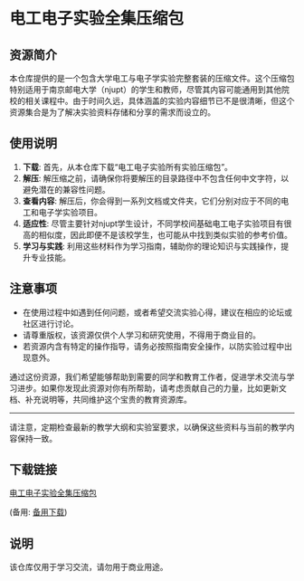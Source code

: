 # 电工电子实验全集压缩包

## 资源简介

本仓库提供的是一个包含大学电工与电子学实验完整套装的压缩文件。这个压缩包特别适用于南京邮电大学（njupt）的学生和教师，尽管其内容可能通用到其他院校的相关课程中。由于时间久远，具体涵盖的实验内容细节已不是很清晰，但这个资源集合是为了解决实验资料存储和分享的需求而设立的。

## 使用说明

1. **下载**: 首先，从本仓库下载“电工电子实验所有实验压缩包”。
2. **解压**: 解压缩之前，请确保你将要解压的目录路径中不包含任何中文字符，以避免潜在的兼容性问题。
3. **查看内容**: 解压后，你会得到一系列文档或文件夹，它们分别对应于不同的电工和电子学实验项目。
4. **适应性**: 尽管主要针对njupt学生设计，不同学校间基础电工电子实验项目有很高的相似度，因此即便不是该校学生，也可能从中找到类似实验的参考价值。
5. **学习与实践**: 利用这些材料作为学习指南，辅助你的理论知识与实践操作，提升专业技能。

## 注意事项

- 在使用过程中如遇到任何问题，或者希望交流实验心得，建议在相应的论坛或社区进行讨论。
- 请尊重版权，该资源仅供个人学习和研究使用，不得用于商业目的。
- 若资源内含有特定的操作指导，请务必按照指南安全操作，以防实验过程中出现意外。

通过这份资源，我们希望能够帮助到需要的同学和教育工作者，促进学术交流与学习进步。如果你发现此资源对你有所帮助，请考虑贡献自己的力量，比如更新文档、补充说明等，共同维护这个宝贵的教育资源库。

--- 

请注意，定期检查最新的教学大纲和实验室要求，以确保这些资料与当前的教学内容保持一致。

## 下载链接
[电工电子实验全集压缩包](https://pan.quark.cn/s/41f31018f826) 

(备用: [备用下载](https://pan.baidu.com/s/1GypLrrF125qUrv0BGkWSMg?pwd=1234))

## 说明

该仓库仅用于学习交流，请勿用于商业用途。
